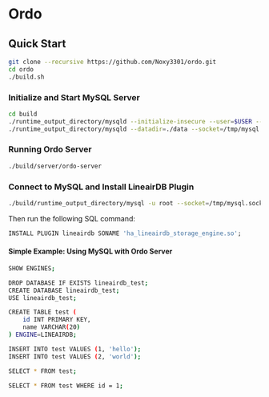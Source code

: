# Ordo

## Quick Start

```bash
git clone --recursive https://github.com/Noxy3301/ordo.git
cd ordo
./build.sh
```

### Initialize and Start MySQL Server

```bash
cd build
./runtime_output_directory/mysqld --initialize-insecure --user=$USER --datadir=./data
./runtime_output_directory/mysqld --datadir=./data --socket=/tmp/mysql.sock --port=3307 &
```

### Running Ordo Server

```bash
./build/server/ordo-server
```

### Connect to MySQL and Install LineairDB Plugin

```bash
./build/runtime_output_directory/mysql -u root --socket=/tmp/mysql.sock --port=3307
```

Then run the following SQL command:
```sql
INSTALL PLUGIN lineairdb SONAME 'ha_lineairdb_storage_engine.so';
```

#### Simple Example: Using MySQL with Ordo Server

```bash
SHOW ENGINES;

DROP DATABASE IF EXISTS lineairdb_test;
CREATE DATABASE lineairdb_test;
USE lineairdb_test;

CREATE TABLE test (
    id INT PRIMARY KEY,
    name VARCHAR(20)
) ENGINE=LINEAIRDB;

INSERT INTO test VALUES (1, 'hello');
INSERT INTO test VALUES (2, 'world');

SELECT * FROM test;

SELECT * FROM test WHERE id = 1;
```
